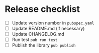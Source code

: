 # Release checklist

- [ ] Update version number in `pubspec.yaml`
- [ ] Update README.md (if necessary)
- [ ] Update CHANGELOG.md
- [ ] Run test `pub run test`
- [ ] Publish the library `pub publish`
